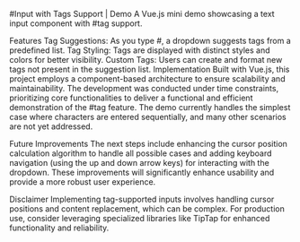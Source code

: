 #Input with Tags Support | Demo
A Vue.js mini demo showcasing a text input component with #tag support.

Features
Tag Suggestions:
As you type #, a dropdown suggests tags from a predefined list.
Tag Styling:
Tags are displayed with distinct styles and colors for better visibility.
Custom Tags:
Users can create and format new tags not present in the suggestion list.
Implementation
Built with Vue.js, this project employs a component-based architecture to ensure scalability and maintainability. The development was conducted under time constraints, prioritizing core functionalities to deliver a functional and efficient demonstration of the #tag feature. The demo currently handles the simplest case where characters are entered sequentially, and many other scenarios are not yet addressed.

Future Improvements
The next steps include enhancing the cursor position calculation algorithm to handle all possible cases and adding keyboard navigation (using the up and down arrow keys) for interacting with the dropdown. These improvements will significantly enhance usability and provide a more robust user experience.

Disclaimer
Implementing tag-supported inputs involves handling cursor positions and content replacement, which can be complex. For production use, consider leveraging specialized libraries like TipTap for enhanced functionality and reliability.
